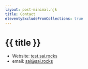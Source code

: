 ```yaml
---
layout: post-minimal.njk
title: Contact
eleventyExcludeFromCollections: true
---
```


# {{ title }}

- Website: [test.sai.rocks](https://test.sai.rocks)
- email: sai@sai.rocks
